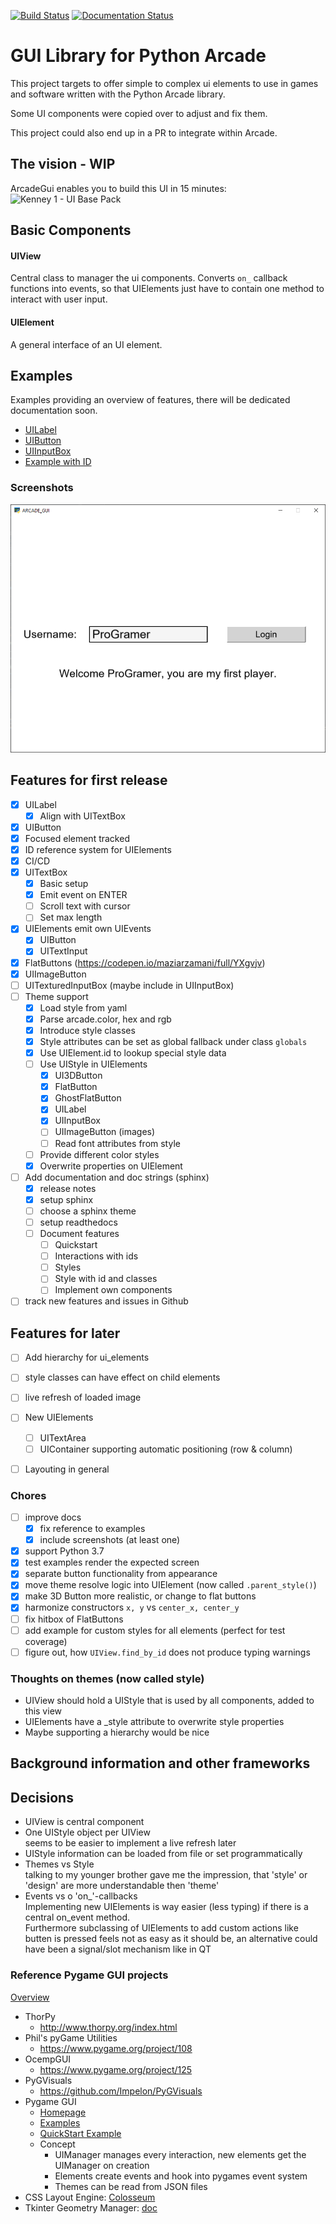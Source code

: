 [![Build Status](https://travis-ci.org/eruvanos/arcade_gui.svg?branch=master)](https://travis-ci.org/eruvanos/arcade_gui)
[![Documentation Status](https://readthedocs.org/projects/arcade-gui/badge/?version=latest)](https://arcade-gui.readthedocs.io/en/latest/?badge=latest)

# GUI Library for Python Arcade

This project targets to offer simple to complex ui elements
to use in games and software written with the Python Arcade library.

Some UI components were copied over to adjust and fix them.

This project could also end up in a PR to integrate within Arcade.

## The vision - WIP

ArcadeGui enables you to build this UI in 15 minutes:
![Kenney 1 - UI Base Pack](docs\_static\UIBasePackPreview.png)


## Basic Components

#### UIView
Central class to manager the ui components.
Converts `on_` callback functions into events, so that UIElements
just have to contain one method to interact with user input.

#### UIElement
A general interface of an UI element.

## Examples

Examples providing an overview of features, there will be dedicated documentation soon.

* [UILabel](https://github.com/eruvanos/arcade_gui/blob/master/examples/show_uilabel.py)
* [UIButton](https://github.com/eruvanos/arcade_gui/blob/master/examples/show_uibutton.py)
* [UIInputBox](https://github.com/eruvanos/arcade_gui/blob/master/examples/show_uiinputbox.py)
* [Example with ID](https://github.com/eruvanos/arcade_gui/blob/master/examples/show_id_example.py)

### Screenshots

![Example with ID Screenshot](https://github.com/eruvanos/arcade_gui/blob/master/docs/_static/ProGramer.png)


## Features for first release

* [x] UILabel
    * [x] Align with UITextBox
* [x] UIButton
* [x] Focused element tracked
* [x] ID reference system for UIElements
* [x] CI/CD
* [x] UITextBox
    * [x] Basic setup
    * [x] Emit event on ENTER
    * [ ] Scroll text with cursor
    * [ ] Set max length
* [x] UIElements emit own UIEvents
    * [x] UIButton
    * [x] UITextInput
* [x] FlatButtons (https://codepen.io/maziarzamani/full/YXgvjv)
* [x] UIImageButton
* [ ] UITexturedInputBox (maybe include in UIInputBox)
* [ ] Theme support
    * [x] Load style from yaml
    * [x] Parse arcade.color, hex and rgb
    * [x] Introduce style classes
    * [x] Style attributes can be set as global fallback under class `globals`
    * [x] Use UIElement.id to lookup special style data
    * [ ] Use UIStyle in UIElements
      * [x] UI3DButton
      * [x] FlatButton
      * [x] GhostFlatButton
      * [x] UILabel
      * [x] UIInputBox
      * [ ] UIImageButton (images)
      * [ ] Read font attributes from style
    * [ ] Provide different color styles
    * [x] Overwrite properties on UIElement 
* [ ] Add documentation and doc strings (sphinx)
    * [x] release notes
    * [x] setup sphinx
    * [ ] choose a sphinx theme
    * [ ] setup readthedocs
    * [ ] Document features
      * [ ] Quickstart
      * [ ] Interactions with ids 
      * [ ] Styles
      * [ ] Style with id and classes
      * [ ] Implement own components
* [ ] track new features and issues in Github

## Features for later

* [ ] Add hierarchy for ui_elements 
* [ ] style classes can have effect on child elements
* [ ] live refresh of loaded image
* [ ] New UIElements
  * [ ] UITextArea
  * [ ] UIContainer supporting automatic positioning (row & column) 
* [ ] Layouting in general


### Chores

* [ ] improve docs
    * [x] fix reference to examples
    * [x] include screenshots (at least one)
* [x] support Python 3.7
* [x] test examples render the expected screen
* [x] separate button functionality from appearance 
* [x] move theme resolve logic into UIElement (now called `.parent_style()`) 
* [x] make 3D Button more realistic, or change to flat buttons
* [x] harmonize constructors `x, y` vs `center_x, center_y`
* [ ] fix hitbox of FlatButtons 
* [ ] add example for custom styles for all elements (perfect for test coverage)
* [ ] figure out, how `UIView.find_by_id` does not produce typing warnings

### Thoughts on themes (now called style)

* UIView should hold a UIStyle that is used by all components, added to this view
* UIElements have a _style attribute to overwrite style properties
* Maybe supporting a hierarchy would be nice 

## Background information and other frameworks

## Decisions

* UIView is central component
* One UIStyle object per UIView  
  seems to be easier to implement a live refresh later
* UIStyle information can be loaded from file or set programmatically
* Themes vs Style  
  talking to my younger brother gave me the impression, that 'style' or 'design' are more understandable then 'theme'
* Events vs o 'on_'-callbacks  
  Implementing new UIElements is way easier (less typing) if there is a central on_event method.  
  Furthermore subclassing of UIElements to add custom actions like butten is pressed feels not as easy as it should be,
  an alternative could have been a signal/slot mechanism like in QT


### Reference Pygame GUI projects

[Overview](https://www.pygame.org/wiki/gui)

* ThorPy
    * http://www.thorpy.org/index.html
* Phil's pyGame Utilities
    * https://www.pygame.org/project/108
* OcempGUI
    * https://www.pygame.org/project/125
* PyGVisuals
    * https://github.com/Impelon/PyGVisuals
* Pygame GUI
    * [Homepage](https://github.com/MyreMylar/pygame_gui)
    * [Examples](https://github.com/MyreMylar/pygame_gui_examples)
    * [QuickStart Example](https://github.com/MyreMylar/pygame_gui_examples/blob/master/quick_start.py)
    * Concept
        * UIManager manages every interaction, new elements get the UIManager on creation
        * Elements create events and hook into pygames event system
        * Themes can be read from JSON files
* CSS Layout Engine: [Colosseum](https://colosseum.readthedocs.io/en/latest/index.html)
* Tkinter Geometry Manager: [doc](https://effbot.org/tkinterbook/pack.htm)